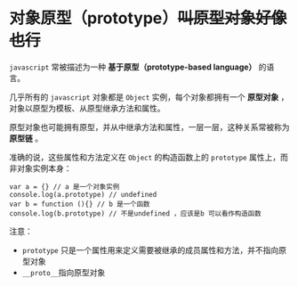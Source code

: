 # 对象原型（prototype）~~叫原型对象好像也行~~

`javascript` 常被描述为一种 **基于原型（prototype-based language）** 的语言。

几乎所有的 `javascript` 对象都是 `Object` 实例，每个对象都拥有一个 **原型对象** ，对象以原型为模板、从原型继承方法和属性。

原型对象也可能拥有原型，并从中继承方法和属性，一层一层，这种关系常被称为 **原型链** 。

准确的说，这些属性和方法定义在 `Object` 的构造函数上的 `prototype` 属性上，而非对象实例本身：
```
var a = {} // a 是一个对象实例
console.log(a.prototype) // undefined 
var b = function (){} // b 是一个函数
console.log(b.prototype) // 不是undefined ，应该是b 可以看作构造函数
```

注意：
- `prototype` 只是一个属性用来定义需要被继承的成员属性和方法，并不指向原型对象
- `__proto__`指向原型对象

